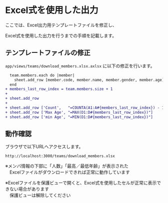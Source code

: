 # Excel式を使用した出力

  ここでは、Excel出力用テンプレートファイルを修正し、

  Excel式を使用した出力を行うまでの手順を記載します。

## テンプレートファイルの修正

  `app/views/teams/download_members.xlsx.axlsx` に以下の修正を行います。

  ```diff
    team.members.each do |member|
      sheet.add_row [member.code, member.name, member.gender, member.age]
    end
  + members_last_row_index = team.members.size + 1
  +
  + sheet.add_row
  +
  + sheet.add_row ['Count',   "=COUNTA(A1:A#{members_last_row_index}) - 1"]
  + sheet.add_row ['Max Age', "=MAX(D1:D#{members_last_row_index})"]
  + sheet.add_row ['min Age', "=MIN(D1:D#{members_last_row_index})"]
  ```

## 動作確認

  ブラウザで以下URLへアクセスします。

  `http://localhost:3000/teams/download_members.xlsx`

  ※メンバ情報の下部に「人数」「最高／最低年齢」が表示された<br>
  　Excelファイルがダウンロードできれば正常に動作しています

  ※Excelファイルを保護ビューで開くと、Excel式を使用したセルが正常に表示できない場合があります<br>
  　保護ビューは解除してください
